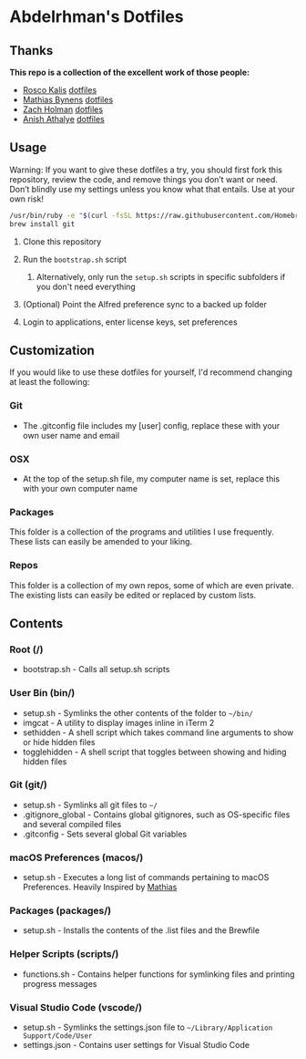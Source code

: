 # Abdelrhman's Dotfiles

## Thanks

**This repo is a collection of the excellent work of those people:**

- [Rosco Kalis](https://github.com/rkalis) [dotfiles](https://github.com/rkalis/dotfiles)
- [Mathias Bynens](https://github.com/mathiasbynens) [dotfiles](https://github.com/mathiasbynens/dotfiles)
- [Zach Holman](https://github.com/holman) [dotfiles](https://github.com/holman/dotfiles)
- [Anish Athalye](https://github.com/anishathalye) [dotfiles](https://github.com/anishathalye/dotfiles)

## Usage

Warning: If you want to give these dotfiles a try, you should first fork this repository, review the code, and remove things you don’t want or need. Don’t blindly use my settings unless you know what that entails. Use at your own risk!

```bash
/usr/bin/ruby -e "$(curl -fsSL https://raw.githubusercontent.com/Homebrew/install/master/install)"
brew install git
```

1. Clone this repository

2. Run the `bootstrap.sh` script
   1. Alternatively, only run the `setup.sh` scripts in specific subfolders if you don't need everything
3. (Optional) Point the Alfred preference sync to a backed up folder
4. Login to applications, enter license keys, set preferences

## Customization

If you would like to use these dotfiles for yourself, I'd recommend changing at least the following:

### Git

- The .gitconfig file includes my [user] config, replace these with your own user name and email

### OSX

- At the top of the setup.sh file, my computer name is set, replace this with your own computer name

### Packages

This folder is a collection of the programs and utilities I use frequently. These lists can easily be amended to your liking.

### Repos

This folder is a collection of my own repos, some of which are even private. The existing lists can easily be edited or replaced by custom lists.

## Contents

### Root (/)

- bootstrap.sh - Calls all setup.sh scripts

### User Bin (bin/)

- setup.sh - Symlinks the other contents of the folder to `~/bin/`
- imgcat - A utility to display images inline in iTerm 2
- sethidden - A shell script which takes command line arguments to show or hide
  hidden files
- togglehidden - A shell script that toggles between showing and hiding hidden
  files

### Git (git/)

- setup.sh - Symlinks all git files to `~/`
- .gitignore_global - Contains global gitignores, such as OS-specific files and
  several compiled files
- .gitconfig - Sets several global Git variables

### macOS Preferences (macos/)

- setup.sh - Executes a long list of commands pertaining to macOS Preferences. Heavily Inspired by [Mathias](https://mths.be/macos)

### Packages (packages/)

- setup.sh - Installs the contents of the .list files and the Brewfile

### Helper Scripts (scripts/)

- functions.sh - Contains helper functions for symlinking files and printing
  progress messages

### Visual Studio Code (vscode/)

- setup.sh - Symlinks the settings.json file to `~/Library/Application Support/Code/User`
- settings.json - Contains user settings for Visual Studio Code
